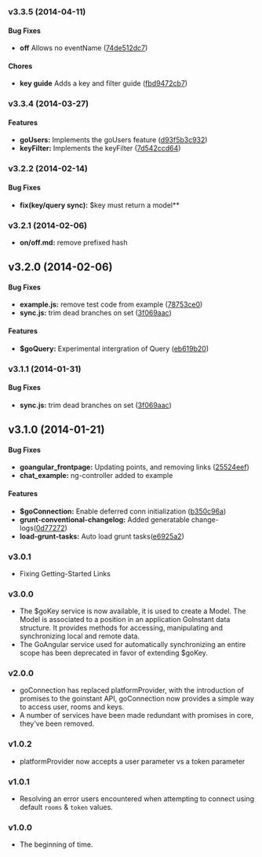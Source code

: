 <a name="v3.3.5"></a>
### v3.3.5 (2014-04-11)

#### Bug Fixes

* **off** Allows no eventName ([74de512dc7](https://github.com/goinstant/goangular/commit/74de512dc7f40fc23c298e51fe0f9d748ec370dc))

#### Chores

* **key guide** Adds a key and filter guide ([fbd9472cb7](https://github.com/goinstant/goangular/commit/fbd9472cb7dc892f7c382de259b4dff2970394d4))

<a name="v3.3.4"></a>
### v3.3.4 (2014-03-27)

#### Features

* **goUsers:** Implements the goUsers feature ([d93f5b3c932](https://github.com/goinstant/goangular/commit/d93f5b3c932f130392735843a566c640820b61af))
* **keyFilter:** Implements the keyFilter ([7d542ccd64](https://github.com/goinstant/goangular/commit/7d542ccd648331aa8a2ca5fb2325e093ababbc59))

<a name="v3.2.2"></a>
### v3.2.2 (2014-02-14)

#### Bug Fixes

* **fix(key/query sync):** $key must return a model**

<a name="v3.2.1"></a>
### v3.2.1 (2014-02-06)

* **on/off.md:** remove prefixed hash

<a name="v3.2.0"></a>
## v3.2.0 (2014-02-06)


#### Bug Fixes

* **example.js:** remove test code from example ([78753ce0](http://github.com/goinstant/goangular/commit/78753ce07af511d4e0c82d797b0b97a7ed293cdd))
* **sync.js:** trim dead branches on set ([3f069aac](http://github.com/goinstant/goangular/commit/3f069aac59b12f3aacec6146ac56d1c792d5548c))


#### Features

* **$goQuery:** Experimental intergration of Query ([eb619b20](http://github.com/goinstant/goangular/commit/eb619b2048a091f9af2e1f8ac5c3c5b47cae27ad))

<a name="v3.1.1"></a>
### v3.1.1 (2014-01-31)


#### Bug Fixes

* **sync.js:** trim dead branches on set ([3f069aac](http://github.com/goinstant/goangular/commit/3f069aac59b12f3aacec6146ac56d1c792d5548c))

<a name="v3.1.0"></a>
## v3.1.0 (2014-01-21)


#### Bug Fixes

* **goangular_frontpage:** Updating points, and removing links ([25524eef](http://github.com/goinstant/goangular/commit/25524eefefef2767277e1079a3a820d4f817505b))
* **chat_example:** ng-controller added to example


#### Features

* **$goConnection:** Enable deferred conn initialization ([b350c96a](http://github.com/goinstant/goangular/commit/b350c96a22b620bd820da22f0d6bebd3901206dd))
* **grunt-conventional-changelog:** Added generatable change-logs([0d77272](https://github.com/PascalPrecht/goangular/commit/0d77272ca388b9aea15844f638e3dcfdee91e5ed))
* **load-grunt-tasks:** Auto load grunt tasks([e6925a2](https://github.com/PascalPrecht/goangular/commit/e6925a23917729a6beffe6b57ded2052d66c683b))

### v3.0.1

- Fixing Getting-Started Links

### v3.0.0

- The $goKey service is now available, it is used to create a Model.  The Model
is associated to a position in an application GoInstant data structure.  It provides
methods for accessing, manipulating and synchronizing local and remote data.
- The GoAngular service used for automatically synchronizing an entire scope
has been deprecated in favor of extending $goKey.

### v2.0.0

- goConnection has replaced platformProvider, with the introduction of promises
to the goinstant API, goConnection now provides a simple way to access user,
rooms and keys.
- A number of services have been made redundant with promises in core, they've been removed.

### v1.0.2

- platformProvider now accepts a user parameter vs a token parameter

### v1.0.1

- Resolving an error users encountered when attempting to connect using default `rooms` & `token` values.

### v1.0.0

- The beginning of time.
